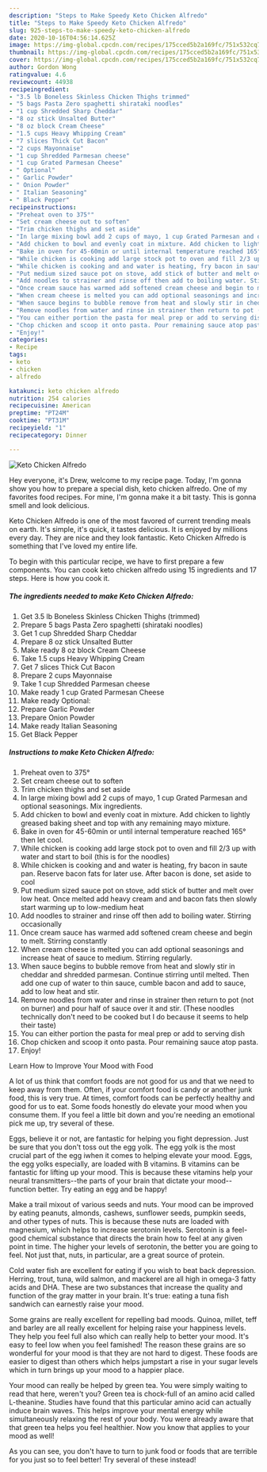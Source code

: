 ```yaml
---
description: "Steps to Make Speedy Keto Chicken Alfredo"
title: "Steps to Make Speedy Keto Chicken Alfredo"
slug: 925-steps-to-make-speedy-keto-chicken-alfredo
date: 2020-10-16T04:56:14.625Z
image: https://img-global.cpcdn.com/recipes/175cced5b2a169fc/751x532cq70/keto-chicken-alfredo-recipe-main-photo.jpg
thumbnail: https://img-global.cpcdn.com/recipes/175cced5b2a169fc/751x532cq70/keto-chicken-alfredo-recipe-main-photo.jpg
cover: https://img-global.cpcdn.com/recipes/175cced5b2a169fc/751x532cq70/keto-chicken-alfredo-recipe-main-photo.jpg
author: Gordon Wong
ratingvalue: 4.6
reviewcount: 44938
recipeingredient:
- "3.5 lb Boneless Skinless Chicken Thighs trimmed"
- "5 bags Pasta Zero spaghetti shirataki noodles"
- "1 cup Shredded Sharp Cheddar"
- "8 oz stick Unsalted Butter"
- "8 oz block Cream Cheese"
- "1.5 cups Heavy Whipping Cream"
- "7 slices Thick Cut Bacon"
- "2 cups Mayonnaise"
- "1 cup Shredded Parmesan cheese"
- "1 cup Grated Parmesan Cheese"
- " Optional"
- " Garlic Powder"
- " Onion Powder"
- " Italian Seasoning"
- " Black Pepper"
recipeinstructions:
- "Preheat oven to 375°"
- "Set cream cheese out to soften"
- "Trim chicken thighs and set aside"
- "In large mixing bowl add 2 cups of mayo, 1 cup Grated Parmesan and optional seasonings. Mix ingredients."
- "Add chicken to bowl and evenly coat in mixture. Add chicken to lightly greased baking sheet and top with any remaining mayo mixture."
- "Bake in oven for 45-60min or until internal temperature reached 165° then let cool."
- "While chicken is cooking add large stock pot to oven and fill 2/3 up with water and start to boil (this is for the noodles)"
- "While chicken is cooking and and water is heating, fry bacon in saute pan. Reserve bacon fats for later use. After bacon is done, set aside to cool"
- "Put medium sized sauce pot on stove, add stick of butter and melt over low heat. Once melted add heavy cream and and bacon fats then slowly start warming up to low-medium heat"
- "Add noodles to strainer and rinse off then add to boiling water. Stirring occasionally"
- "Once cream sauce has warmed add softened cream cheese and begin to melt. Stirring constantly"
- "When cream cheese is melted you can add optional seasonings and increase heat of sauce to medium. Stirring regularly."
- "When sauce begins to bubble remove from heat and slowly stir in cheddar and shredded parmesan. Continue stirring until melted. Then add one cup of water to thin sauce, cumble bacon and add to sauce, add to low heat and stir."
- "Remove noodles from water and rinse in strainer then return to pot (not on burner) and pour half of sauce over it and stir. (These noodles technically don&#39;t need to be cooked but I do because it seems to help their taste)"
- "You can either portion the pasta for meal prep or add to serving dish"
- "Chop chicken and scoop it onto pasta. Pour remaining sauce atop pasta."
- "Enjoy!"
categories:
- Recipe
tags:
- keto
- chicken
- alfredo

katakunci: keto chicken alfredo 
nutrition: 254 calories
recipecuisine: American
preptime: "PT24M"
cooktime: "PT31M"
recipeyield: "1"
recipecategory: Dinner

---
```



![Keto Chicken Alfredo](https://img-global.cpcdn.com/recipes/175cced5b2a169fc/751x532cq70/keto-chicken-alfredo-recipe-main-photo.jpg)

Hey everyone, it's Drew, welcome to my recipe page. Today, I'm gonna show you how to prepare a special dish, keto chicken alfredo. One of my favorites food recipes. For mine, I'm gonna make it a bit tasty. This is gonna smell and look delicious.



Keto Chicken Alfredo is one of the most favored of current trending meals on earth. It's simple, it's quick, it tastes delicious. It is enjoyed by millions every day. They are nice and they look fantastic. Keto Chicken Alfredo is something that I've loved my entire life.


To begin with this particular recipe, we have to first prepare a few components. You can cook keto chicken alfredo using 15 ingredients and 17 steps. Here is how you cook it.

<!--inarticleads1-->

##### The ingredients needed to make Keto Chicken Alfredo:

1. Get 3.5 lb Boneless Skinless Chicken Thighs (trimmed)
1. Prepare 5 bags Pasta Zero spaghetti (shirataki noodles)
1. Get 1 cup Shredded Sharp Cheddar
1. Prepare 8 oz stick Unsalted Butter
1. Make ready 8 oz block Cream Cheese
1. Take 1.5 cups Heavy Whipping Cream
1. Get 7 slices Thick Cut Bacon
1. Prepare 2 cups Mayonnaise
1. Take 1 cup Shredded Parmesan cheese
1. Make ready 1 cup Grated Parmesan Cheese
1. Make ready  Optional:
1. Prepare  Garlic Powder
1. Prepare  Onion Powder
1. Make ready  Italian Seasoning
1. Get  Black Pepper




<!--inarticleads2-->

##### Instructions to make Keto Chicken Alfredo:

1. Preheat oven to 375°
1. Set cream cheese out to soften
1. Trim chicken thighs and set aside
1. In large mixing bowl add 2 cups of mayo, 1 cup Grated Parmesan and optional seasonings. Mix ingredients.
1. Add chicken to bowl and evenly coat in mixture. Add chicken to lightly greased baking sheet and top with any remaining mayo mixture.
1. Bake in oven for 45-60min or until internal temperature reached 165° then let cool.
1. While chicken is cooking add large stock pot to oven and fill 2/3 up with water and start to boil (this is for the noodles)
1. While chicken is cooking and and water is heating, fry bacon in saute pan. Reserve bacon fats for later use. After bacon is done, set aside to cool
1. Put medium sized sauce pot on stove, add stick of butter and melt over low heat. Once melted add heavy cream and and bacon fats then slowly start warming up to low-medium heat
1. Add noodles to strainer and rinse off then add to boiling water. Stirring occasionally
1. Once cream sauce has warmed add softened cream cheese and begin to melt. Stirring constantly
1. When cream cheese is melted you can add optional seasonings and increase heat of sauce to medium. Stirring regularly.
1. When sauce begins to bubble remove from heat and slowly stir in cheddar and shredded parmesan. Continue stirring until melted. Then add one cup of water to thin sauce, cumble bacon and add to sauce, add to low heat and stir.
1. Remove noodles from water and rinse in strainer then return to pot (not on burner) and pour half of sauce over it and stir. (These noodles technically don&#39;t need to be cooked but I do because it seems to help their taste)
1. You can either portion the pasta for meal prep or add to serving dish
1. Chop chicken and scoop it onto pasta. Pour remaining sauce atop pasta.
1. Enjoy!




Learn How to Improve Your Mood with Food


A lot of us think that comfort foods are not good for us and that we need to keep away from them. Often, if your comfort food is candy or another junk food, this is very true. At times, comfort foods can be perfectly healthy and good for us to eat. Some foods honestly do elevate your mood when you consume them. If you feel a little bit down and you're needing an emotional pick me up, try several of these.

Eggs, believe it or not, are fantastic for helping you fight depression. Just be sure that you don't toss out the egg yolk. The egg yolk is the most crucial part of the egg iwhen it comes to helping elevate your mood. Eggs, the egg yolks especially, are loaded with B vitamins. B vitamins can be fantastic for lifting up your mood. This is because these vitamins help your neural transmitters--the parts of your brain that dictate your mood--function better. Try eating an egg and be happy!

Make a trail mixout of various seeds and nuts. Your mood can be improved by eating peanuts, almonds, cashews, sunflower seeds, pumpkin seeds, and other types of nuts. This is because these nuts are loaded with magnesium, which helps to increase serotonin levels. Serotonin is a feel-good chemical substance that directs the brain how to feel at any given point in time. The higher your levels of serotonin, the better you are going to feel. Not just that, nuts, in particular, are a great source of protein.

Cold water fish are excellent for eating if you wish to beat back depression. Herring, trout, tuna, wild salmon, and mackerel are all high in omega-3 fatty acids and DHA. These are two substances that increase the quality and function of the gray matter in your brain. It's true: eating a tuna fish sandwich can earnestly raise your mood. 

Some grains are really excellent for repelling bad moods. Quinoa, millet, teff and barley are all really excellent for helping raise your happiness levels. They help you feel full also which can really help to better your mood. It's easy to feel low when you feel famished! The reason these grains are so wonderful for your mood is that they are not hard to digest. These foods are easier to digest than others which helps jumpstart a rise in your sugar levels which in turn brings up your mood to a happier place.

Your mood can really be helped by green tea. You were simply waiting to read that here, weren't you? Green tea is chock-full of an amino acid called L-theanine. Studies have found that this particular amino acid can actually induce brain waves. This helps improve your mental energy while simultaneously relaxing the rest of your body. You were already aware that that green tea helps you feel healthier. Now you know that applies to your mood as well!

As you can see, you don't have to turn to junk food or foods that are terrible for you just so to feel better! Try several of these instead!

